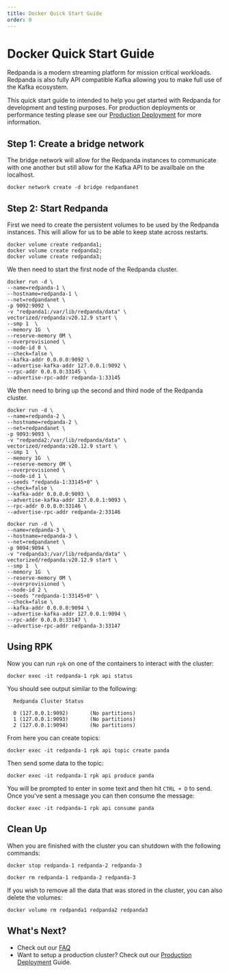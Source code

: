 ```yaml
---
title: Docker Quick Start Guide
order: 0
---
```

# Docker Quick Start Guide

Redpanda is a modern streaming platform for mission critical workloads.
Redpanda is also fully API compatible Kafka allowing you to make full use
of the Kafka ecosystem.

This quick start guide to intended to help you get started with Redpanda
for development and testing purposes. For production deployments or
performance testing please see our
[Production Deployment](production-deployment) for more information.

## Step 1: Create a bridge network

The bridge network will allow for the Redpanda instances to communicate
with one another but still allow for the Kafka API to be availbale on
the localhost.

```
docker network create -d bridge redpandanet
```

## Step 2: Start Redpanda

First we need to create the persistent volumes to be used by the Redpanda
instances. This will allow for us to be able to keep state across restarts.

```
docker volume create redpanda1;
docker volume create redpanda2;
docker volume create redpanda3;
```

We then need to start the first node of the Redpanda cluster.

```
docker run -d \
--name=redpanda-1 \
--hostname=redpanda-1 \
--net=redpandanet \
-p 9092:9092 \
-v "redpanda1:/var/lib/redpanda/data" \
vectorized/redpanda:v20.12.9 start \
--smp 1  \
--memory 1G  \
--reserve-memory 0M \
--overprovisioned \
--node-id 0 \
--check=false \
--kafka-addr 0.0.0.0:9092 \
--advertise-kafka-addr 127.0.0.1:9092 \
--rpc-addr 0.0.0.0:33145 \
--advertise-rpc-addr redpanda-1:33145
```

We then need to bring up the second and third node of the Redpanda cluster.

```
docker run -d \
--name=redpanda-2 \
--hostname=redpanda-2 \
--net=redpandanet \
-p 9093:9093 \
-v "redpanda2:/var/lib/redpanda/data" \
vectorized/redpanda:v20.12.9 start \
--smp 1  \
--memory 1G  \
--reserve-memory 0M \
--overprovisioned \
--node-id 1 \
--seeds "redpanda-1:33145+0" \
--check=false \
--kafka-addr 0.0.0.0:9093 \
--advertise-kafka-addr 127.0.0.1:9093 \
--rpc-addr 0.0.0.0:33146 \
--advertise-rpc-addr redpanda-2:33146
```

```
docker run -d \
--name=redpanda-3 \
--hostname=redpanda-3 \
--net=redpandanet \
-p 9094:9094 \
-v "redpanda3:/var/lib/redpanda/data" \
vectorized/redpanda:v20.12.9 start \
--smp 1  \
--memory 1G  \
--reserve-memory 0M \
--overprovisioned \
--node-id 2 \
--seeds "redpanda-1:33145+0" \
--check=false \
--kafka-addr 0.0.0.0:9094 \
--advertise-kafka-addr 127.0.0.1:9094 \
--rpc-addr 0.0.0.0:33147 \
--advertise-rpc-addr redpanda-3:33147
```

## Using RPK

Now you can run `rpk` on one of the containers to interact with the cluster:

```
docker exec -it redpanda-1 rpk api status
```

You should see output similar to the following:

```
  Redpanda Cluster Status

  0 (127.0.0.1:9092)       (No partitions)
  1 (127.0.0.1:9093)       (No partitions)
  2 (127.0.0.1:9094)       (No partitions)
```

From here you can create topics:

```
docker exec -it redpanda-1 rpk api topic create panda
```

Then send some data to the topic:

```
docker exec -it redpanda-1 rpk api produce panda
```

You will be prompted to enter in some text and then hit `CTRL + D` to send.
Once you've sent a message you can then consume the message: 

```
docker exec -it redpanda-1 rpk api consume panda
```

## Clean Up

When you are finished with the cluster you can shutdown with the following
commands:

```
docker stop redpanda-1 redpanda-2 redpanda-3
```

```
docker rm redpanda-1 redpanda-2 redpanda-3
```

If you wish to remove all the data that was stored in the cluster, you
can also delete the volumes:

```
docker volume rm redpanda1 redpanda2 redpanda3
```

## What's Next?

- Check out our [FAQ](faq)
- Want to setup a production cluster? Check out our [Production Deployment](production-deployment) Guide.
  